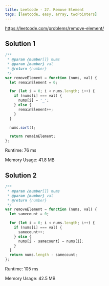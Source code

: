 ```yaml
---
title: Leetcode - 27. Remove Element
tags: [leetcode, easy, array, twoPointers]
---
```


https://leetcode.com/problems/remove-element/

## Solution 1

```js
/**
 * @param {number[]} nums
 * @param {number} val
 * @return {number}
 */
var removeElement = function (nums, val) {
  let remainElement = 0;

  for (let i = 0; i < nums.length; i++) {
    if (nums[i] === val) {
      nums[i] = '_';
    } else {
      remainElement++;
    }
  }

  nums.sort();

  return remainElement;
};
```

Runtime: 76 ms

Memory Usage: 41.8 MB

## Solution 2

```js
/**
 * @param {number[]} nums
 * @param {number} val
 * @return {number}
 */
var removeElement = function (nums, val) {
  let samecount = 0;

  for (let i = 0; i < nums.length; i++) {
    if (nums[i] === val) {
      samecount++;
    } else {
      nums[i - samecount] = nums[i];
    }
  }
  return nums.length - samecount;
};
```

Runtime: 105 ms

Memory Usage: 42.5 MB
